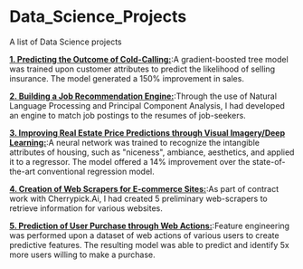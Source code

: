 # Data_Science_Projects
A list of Data Science projects

[**1. Predicting the Outcome of Cold-Calling:**](https://github.com/nneal1213/Data_Science_Projects/tree/master/01_Cold_Calling):A gradient-boosted tree model was trained upon customer attributes to predict the likelihood of selling insurance.  The model generated a 150% improvement in sales.  

[**2. Building a Job Recommendation Engine:**](https://github.com/nneal1213/Data_Science_Projects/tree/master/02_Job_Recommendation_Engine):Through the use of Natural Language Processing and Principal Component Analysis, I had developed an engine to match job postings to the resumes of job-seekers. 
 


[**3. Improving Real Estate Price Predictions through Visual Imagery/Deep Learning:**](https//github.com/nneal1213/Data_Science_Projects/tree/master/03_Price_Prediction_Deep_Learning):A neural network was trained to recognize the intangible attributes of housing, such as "niceness", ambiance, aesthetics, and applied it to a regressor.  The model offered a 14% improvement over the state-of-the-art conventional regression model.  


[**4. Creation of Web Scrapers for E-commerce Sites:**](https//github.com/nneal1213/Data_Science_Projects/tree/master/04_Scraping_Ecommerce_Sites):As part of contract work with Cherrypick.Ai, I had created 5 preliminary web-scrapers to retrieve information for various websites.  

[**5. Prediction of User Purchase through Web Actions:**](https//github.com/nneal1213/Data_Science_Projects/tree/master/05_Purchase_Prediction_Web_Actions):Feature engineering was performed upon a dataset of web actions of various users to create predictive features.  The resulting model was able to predict and identify 5x more users willing to make a purchase.  


